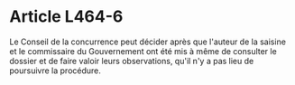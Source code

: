 # Article L464-6

Le Conseil de la concurrence peut décider après que l'auteur de la saisine et le commissaire du Gouvernement ont été mis à même de consulter le dossier et de faire valoir leurs observations, qu'il n'y a pas lieu de poursuivre la procédure.